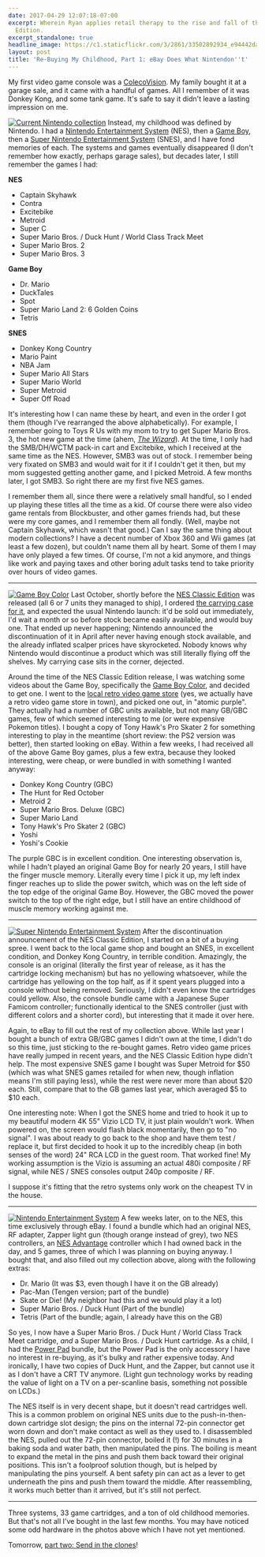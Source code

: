 ```yaml
---
date: 2017-04-29 12:07:18-07:00
excerpt: Wherein Ryan applies retail therapy to the rise and fall of the NES Classic
  Edition.
excerpt_standalone: true
headline_image: https://c1.staticflickr.com/3/2861/33502892934_e94442da1b_b.jpg
layout: post
title: 'Re-Buying My Childhood, Part 1: eBay Does What Nintendon''t'
---
```

My first video game console was a [ColecoVision](https://en.wikipedia.org/wiki/ColecoVision).
My family bought it at a garage sale, and it came with a handful of games.
All I remember of it was Donkey Kong, and some tank game.
It's safe to say it didn't leave a lasting impression on me.

<a href="https://www.flickr.com/photos/fo0bar/33502892934/in/album-72157683206318665/" title="Current Nintendo collection"><img src="https://c1.staticflickr.com/3/2861/33502892934_e94442da1b_b.jpg" class="img-responsive img-rounded img-lg" alt="Current Nintendo collection"></a>
Instead, my childhood was defined by Nintendo.
I had a [Nintendo Entertainment System](https://en.wikipedia.org/wiki/Nintendo_Entertainment_System) (NES), then a [Game Boy](https://en.wikipedia.org/wiki/Game_Boy), then a [Super Nintendo Entertainment System](https://en.wikipedia.org/wiki/Super_Nintendo_Entertainment_System) (SNES), and I have fond memories of each.
The systems and games eventually disappeared (I don't remember how exactly, perhaps garage sales), but decades later, I still remember the games I had:

**NES**

* Captain Skyhawk
* Contra
* Excitebike
* Metroid
* Super C
* Super Mario Bros. / Duck Hunt / World Class Track Meet
* Super Mario Bros. 2
* Super Mario Bros. 3

**Game Boy**

* Dr. Mario
* DuckTales
* Spot
* Super Mario Land 2: 6 Golden Coins
* Tetris

**SNES**

* Donkey Kong Country
* Mario Paint
* NBA Jam
* Super Mario All Stars
* Super Mario World
* Super Metroid
* Super Off Road

It's interesting how I can name these by heart, and even in the order I got them (though I've rearranged the above alphabetically).
For example, I remember going to Toys R Us with my mom to try to get Super Mario Bros. 3, the hot new game at the time (ahem, *[The Wizard](https://en.wikipedia.org/wiki/The_Wizard_(film))*). At the time, I only had the SMB/DH/WCTM pack-in cart and Excitebike, which I received at the same time as the NES.
However, SMB3 was out of stock.
I remember being very fixated on SMB3 and would wait for it if I couldn't get it then, but my mom suggested getting another game, and I picked Metroid.
A few months later, I got SMB3.
So right there are my first five NES games.

I remember them all, since there were a relatively small handful, so I ended up playing these titles all the time as a kid.
Of course there were also video game rentals from Blockbuster, and other games friends had, but these were my core games, and I remember them all fondly.
(Well, maybe not Captain Skyhawk, which wasn't that good.)
Can I say the same thing about modern collections?
I have a decent number of Xbox 360 and Wii games (at least a few dozen), but couldn't name them all by heart.
Some of them I may have only played a few times.
Of course, I'm not a kid anymore, and things like work and paying taxes and other boring adult tasks tend to take priority over hours of video games.

---

<a href="https://www.flickr.com/photos/fo0bar/34186368262/in/album-72157683206318665/" title="Game Boy Color"><img src="https://c1.staticflickr.com/3/2823/34186368262_4dc1c48118_b.jpg" class="img-responsive img-rounded img-md pull-right" alt="Game Boy Color"></a>
Last October, shortly before the [NES Classic Edition](https://en.wikipedia.org/wiki/NES_Classic_Edition) was released (all 6 or 7 units they managed to ship), I ordered [the carrying case for it](https://www.amazon.com/Industries-Classic-Carrying-Nintendo-Entertainment-System/dp/B01LYFRCWF), and expected the usual Nintendo launch: it'd be sold out immediately, I'd wait a month or so before stock became easily available, and would buy one.
That ended up never happening; Nintendo announced the discontinuation of it in April after never having enough stock available, and the already inflated scalper prices have skyrocketed.
Nobody knows why Nintendo would discontinue a product which was still literally flying off the shelves.
My carrying case sits in the corner, dejected.

Around the time of the NES Classic Edition release, I was watching some videos about the Game Boy, specifically the [Game Boy Color](https://en.wikipedia.org/wiki/Game_Boy_Color), and decided to get one.
I went to the [local retro video game store](http://www.capngames.com/) (yes, we actually have a retro video game store in town), and picked one out, in "atomic purple".
They actually had a number of GBC units available, but not many GB/GBC games, few of which seemed interesting to me (or were expensive Pokemon titles).
I bought a copy of Tony Hawk's Pro Skater 2 for something interesting to play in the meantime (short review: the PS2 version was better), then started looking on eBay.
Within a few weeks, I had received all of the above Game Boy games, plus a few extra, because they looked interesting, were cheap, or were bundled in with something I wanted anyway:

* Donkey Kong Country (GBC)
* The Hunt for Red October
* Metroid 2
* Super Mario Bros. Deluxe (GBC)
* Super Mario Land
* Tony Hawk's Pro Skater 2 (GBC)
* Yoshi
* Yoshi's Cookie

The purple GBC is in excellent condition.
One interesting observation is, while I hadn't played an original Game Boy for nearly 20 years, I still have the finger muscle memory.
Literally every time I pick it up, my left index finger reaches up to slide the power switch, which was on the left side of the top edge of the original Game Boy.
However, the GBC moved the power switch to the top of the right edge, but I still have an entire childhood of muscle memory working against me.

---

<a href="https://www.flickr.com/photos/fo0bar/34186367912/in/album-72157683206318665/" title="Super Nintendo Entertainment System"><img src="https://c1.staticflickr.com/3/2883/34186367912_ca9d0fa5f1_b.jpg" class="img-responsive img-rounded img-md pull-right" alt="Super Nintendo Entertainment System"></a>
After the discontinuation announcement of the NES Classic Edition, I started on a bit of a buying spree.
I went back to the local game shop and bought an SNES, in excellent condition, and Donkey Kong Country, in terrible condition.
Amazingly, the console is an original (literally the first year of release, as it has the cartridge locking mechanism) but has no yellowing whatsoever, while the cartridge has yellowing on the top half, as if it spent years plugged into a console without being removed.
Seriously, I didn't even know the cartridges could yellow.
Also, the console bundle came with a Japanese Super Famicom controller; functionally identical to the SNES controller (just with different colors and a shorter cord), but interesting that it made it over here.

Again, to eBay to fill out the rest of my collection above.
While last year I bought a bunch of extra GB/GBC games I didn't own at the time, I didn't do so this time, just sticking to the re-bought games.
Retro video game prices have really jumped in recent years, and the NES Classic Edition hype didn't help.
The most expensive SNES game I bought was Super Metroid for $50 (which was what SNES games retailed for when new, though inflation means I'm still paying less), while the rest were never more than about $20 each.
Still, compare that to the GB games last year, which averaged $5 to $10 each.

One interesting note: When I got the SNES home and tried to hook it up to my beautiful modern 4K 55" Vizio LCD TV, it just plain wouldn't work.
When powered on, the screen would flash black momentarily, then go to "no signal".
I was about ready to go back to the shop and have them test / replace it, but first decided to hook it up to the incredibly cheap (in both senses of the word) 24" RCA LCD in the guest room.
That worked fine!
My working assumption is the Vizio is assuming an actual 480i composite / RF signal, while NES / SNES consoles output 240p composite / RF.

I suppose it's fitting that the retro systems only work on the cheapest TV in the house.

---

<a href="https://www.flickr.com/photos/fo0bar/34303458846/in/album-72157683206318665/" title="Nintendo Entertainment System"><img src="https://c1.staticflickr.com/5/4182/34303458846_bc9dda689f_b.jpg" class="img-responsive img-rounded img-md pull-right" alt="Nintendo Entertainment System"></a>
A few weeks later, on to the NES, this time exclusively through eBay.
I found a bundle which had an original NES, RF adapter, Zapper light gun (though orange instead of grey), two NES controllers, an [NES Advantage](https://en.wikipedia.org/wiki/NES_Advantage) controller which I had owned back in the day, and 5 games, three of which I was planning on buying anyway.
I bought that, and also filled out my collection above, along with the following extras:

* Dr. Mario (It was $3, even though I have it on the GB already)
* Pac-Man (Tengen version; part of the bundle)
* Skate or Die! (My neighbor had this and we would play it a lot)
* Super Mario Bros. / Duck Hunt (Part of the bundle)
* Tetris (Part of the bundle; again, I already have this on the GB)

So yes, I now have a Super Mario Bros. / Duck Hunt / World Class Track Meet cartridge, *and* a Super Mario Bros. / Duck Hunt cartridge.
As a child, I had the [Power Pad](https://en.wikipedia.org/wiki/Power_Pad) bundle, but the Power Pad is the only accessory I have no interest in re-buying, as it's bulky and rather expensive today.
And ironically, I have two copies of Duck Hunt, and the Zapper, but cannot use it as I don't have a CRT TV anymore.
(Light gun technology works by reading the value of light on a TV on a per-scanline basis, something not possible on LCDs.)

The NES itself is in very decent shape, but it doesn't read cartridges well.
This is a common problem on original NES units due to the push-in-then-down cartridge slot design; the pins on the internal 72-pin connector get worn down and don't make contact as well as they used to.
I disassembled the NES, pulled out the 72-pin connector, boiled it (!) for 30 minutes in a baking soda and water bath, then manipulated the pins.
The boiling is meant to expand the metal in the pins and push them back toward their original positions.
This isn't a foolproof solution though, but is helped by manipulating the pins yourself.
A bent safety pin can act as a lever to get underneath the pins and push them toward the middle.
After reassembling, it works much better than it arrived, but it's still not perfect.

---

Three systems, 33 game cartridges, and a ton of old childhood memories.
But that's not all I've bought in the last few months.
You may have noticed some odd hardware in the photos above which I have not yet mentioned.

Tomorrow, [part two: Send in the clones](https://www.finnie.org/2017/04/30/rebuying-my-childhood-part-2-send-in-the-clones/)!
